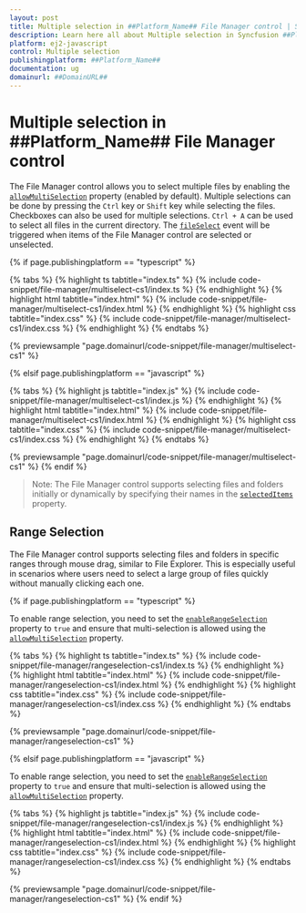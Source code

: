 ```yaml
---
layout: post
title: Multiple selection in ##Platform_Name## File Manager control | Syncfusion
description: Learn here all about Multiple selection in Syncfusion ##Platform_Name## File Manager control of Syncfusion Essential JS 2 and more.
platform: ej2-javascript
control: Multiple selection
publishingplatform: ##Platform_Name##
documentation: ug
domainurl: ##DomainURL##
---
```


# Multiple selection in ##Platform_Name## File Manager control

The File Manager control allows you to select multiple files by enabling the [`allowMultiSelection`](../api/file-manager/#allowmultiselection) property (enabled by default). Multiple selections can be done by pressing the `Ctrl` key or `Shift` key while selecting the files. Checkboxes can also be used for multiple selections. `Ctrl + A` can be used to select all files in the current directory. The [`fileSelect`](../api/file-manager/#fileselect) event will be triggered when items of the File Manager control are selected or unselected.

{% if page.publishingplatform == "typescript" %}

 {% tabs %}
{% highlight ts tabtitle="index.ts" %}
{% include code-snippet/file-manager/multiselect-cs1/index.ts %}
{% endhighlight %}
{% highlight html tabtitle="index.html" %}
{% include code-snippet/file-manager/multiselect-cs1/index.html %}
{% endhighlight %}
{% highlight css tabtitle="index.css" %}
{% include code-snippet/file-manager/multiselect-cs1/index.css %}
{% endhighlight %}
{% endtabs %}

{% previewsample "page.domainurl/code-snippet/file-manager/multiselect-cs1" %}

{% elsif page.publishingplatform == "javascript" %}

{% tabs %}
{% highlight js tabtitle="index.js" %}
{% include code-snippet/file-manager/multiselect-cs1/index.js %}
{% endhighlight %}
{% highlight html tabtitle="index.html" %}
{% include code-snippet/file-manager/multiselect-cs1/index.html %}
{% endhighlight %}
{% highlight css tabtitle="index.css" %}
{% include code-snippet/file-manager/multiselect-cs1/index.css %}
{% endhighlight %}
{% endtabs %}

{% previewsample "page.domainurl/code-snippet/file-manager/multiselect-cs1" %}
{% endif %}

> Note: The File Manager control supports selecting files and folders initially or dynamically by specifying their names in the [`selectedItems`](../api/file-manager/#selecteditems) property.

## Range Selection

The File Manager control supports selecting files and folders in specific ranges through mouse drag, similar to File Explorer. This is especially useful in scenarios where users need to select a large group of files quickly without manually clicking each one. 

{% if page.publishingplatform == "typescript" %}

To enable range selection, you need to set the [`enableRangeSelection`](../api/file-manager/#enablerangeselection) property to `true` and ensure that multi-selection is allowed using the [`allowMultiSelection`](../api/file-manager/#allowmultiselection) property.

{% tabs %}
{% highlight ts tabtitle="index.ts" %}
{% include code-snippet/file-manager/rangeselection-cs1/index.ts %}
{% endhighlight %}
{% highlight html tabtitle="index.html" %}
{% include code-snippet/file-manager/rangeselection-cs1/index.html %}
{% endhighlight %}
{% highlight css tabtitle="index.css" %}
{% include code-snippet/file-manager/rangeselection-cs1/index.css %}
{% endhighlight %}
{% endtabs %}

{% previewsample "page.domainurl/code-snippet/file-manager/rangeselection-cs1" %}

{% elsif page.publishingplatform == "javascript" %}

To enable range selection, you need to set the [`enableRangeSelection`](https://ej2.syncfusion.com/javascript/documentation/api/file-manager/#allowmultiselection_enableRangeSelection) property to `true` and ensure that multi-selection is allowed using the [`allowMultiSelection`](https://ej2.syncfusion.com/javascript/documentation/api/file-manager/#allowmultiselection) property.

{% tabs %}
{% highlight js tabtitle="index.js" %}
{% include code-snippet/file-manager/rangeselection-cs1/index.js %}
{% endhighlight %}
{% highlight html tabtitle="index.html" %}
{% include code-snippet/file-manager/rangeselection-cs1/index.html %}
{% endhighlight %}
{% highlight css tabtitle="index.css" %}
{% include code-snippet/file-manager/rangeselection-cs1/index.css %}
{% endhighlight %}
{% endtabs %}

{% previewsample "page.domainurl/code-snippet/file-manager/rangeselection-cs1" %}
{% endif %}